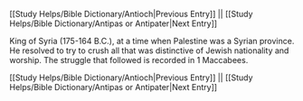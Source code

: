 [[Study Helps/Bible Dictionary/Antioch|Previous Entry]]  ||  [[Study Helps/Bible Dictionary/Antipas or Antipater|Next Entry]]

 King of Syria (175-164 B.C.), at a time when Palestine was a Syrian province. He resolved to try to crush all that was distinctive of Jewish nationality and worship. The struggle that followed is recorded in 1 Maccabees.

[[Study Helps/Bible Dictionary/Antioch|Previous Entry]]  ||  [[Study Helps/Bible Dictionary/Antipas or Antipater|Next Entry]]